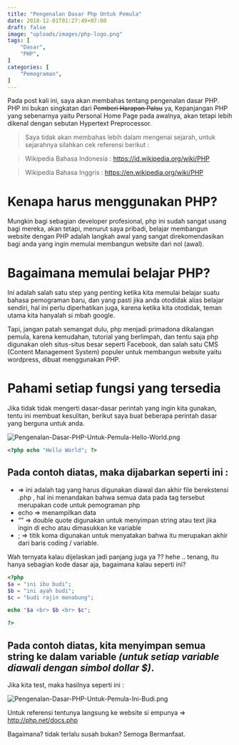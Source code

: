 ```yaml
---
title: "Pengenalan Dasar Php Untuk Pemula"
date: 2018-12-01T01:27:49+07:00
draft: false
image: "uploads/images/php-logo.png"
tags: [
    "Dasar",
    "PHP",
]
categories: [
    "Pemograman",
]
---
```


Pada post kali ini, saya akan membahas tentang pengenalan dasar PHP. PHP ini bukan singkatan dari ~~Pemberi Harapan Palsu~~ ya, Kepanjangan PHP yang sebenarnya yaitu Personal Home Page pada awalnya, akan tetapi lebih dikenal dengan sebutan Hypertext Preprocessor.

> Saya tidak akan membahas lebih dalam mengenai sejarah, untuk sejarahnya silahkan cek referensi berikut :


> Wikipedia Bahasa Indonesia : https://id.wikipedia.org/wiki/PHP


> Wikipedia Bahasa Inggris : https://en.wikipedia.org/wiki/PHP

# Kenapa harus menggunakan PHP?
Mungkin bagi sebagian developer profesional, php ini sudah sangat usang bagi mereka, akan tetapi, menurut saya pribadi, belajar membangun website dengan PHP adalah langkah awal yang sangat direkomendasikan bagi anda yang ingin memulai membangun website dari nol (awal).

# Bagaimana memulai belajar PHP? 
Ini adalah salah satu step yang penting ketika kita memulai belajar suatu bahasa pemograman baru, dan yang pasti jika anda otodidak alias belajar sendiri, hal ini perlu diperhatikan juga, karena ketika kita otodidak, teman utama kita hanyalah si mbah google.

Tapi, jangan patah semangat dulu, php menjadi primadona dikalangan pemula, karena kemudahan, tutorial yang berlimpah, dan tentu saja php digunakan oleh situs-situs besar seperti Facebook, dan salah satu CMS (Content Management System) populer untuk membangun website yaitu wordpress, dibuat menggunakan PHP.

# Pahami setiap fungsi yang tersedia
Jika tidak tidak mengerti dasar-dasar perintah yang ingin kita gunakan, tentu ini membuat kesulitan, berikut saya buat beberapa perintah dasar yang berguna untuk anda.

![Pengenalan-Dasar-PHP-Untuk-Pemula-Hello-World.png](/uploads/images/Pengenalan-Dasar-PHP-Untuk-Pemula-Hello-World.png)

```php
<?php echo "Hello World"; ?>
```

## Pada contoh diatas, maka dijabarkan seperti ini :
* <?php #codingan anda ?> => ini adalah tag yang harus digunakan diawal dan akhir file berekstensi .php , hal ini menandakan bahwa semua data pada tag tersebut merupakan code untuk pemograman php
* echo => menampilkan data 
* “” => double quote digunakan untuk menyimpan string atau text jika ingin di echo atau dimasukkan ke variable
* ; => titik koma digunakan untuk menyatakan bahwa itu merupakan akhir dari baris coding / variable.

Wah ternyata kalau dijelaskan jadi panjang juga ya ?? hehe .. tenang, itu hanya sebagian kode dasar aja, bagaimana kalau seperti ini?

```php
<?php 
$a = "ini ibu budi";
$b = "ini ayah budi";
$c = "budi rajin menabung";

echo "$a <br> $b <br> $c";

?>
```

## Pada contoh diatas, kita menyimpan semua string ke dalam variable _(untuk setiap variable diawali dengan simbol dollar $)_.

Jika kita test, maka hasilnya seperti ini :

![Pengenalan-Dasar-PHP-Untuk-Pemula-Ini-Budi.png](/uploads/images/Pengenalan-Dasar-PHP-Untuk-Pemula-Ini-Budi.png)

Untuk referensi tentunya langsung ke website si empunya => http://php.net/docs.php

Bagaimana? tidak terlalu susah bukan?
Semoga Bermanfaat.